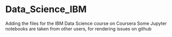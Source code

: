# Data_Science_IBM
Adding the files for the IBM Data Science course on Coursera
Some Jupyter notebooks are taken from other users, for rendering issues on github
